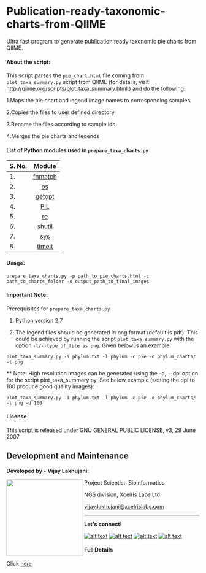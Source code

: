 # Publication-ready-taxonomic-charts-from-QIIME
Ultra fast program to generate publication ready taxonomic pie charts from QIIME.


#### About the script:

This script parses the `pie_chart.html` file coming from `plot_taxa_summary.py` script from QIIME (for details, visit http://qiime.org/scripts/plot_taxa_summary.html.) and do the following:
  
1.Maps the pie chart and legend image names to corresponding samples.

2.Copies the files to user defined directory

3.Rename the files according to sample ids

4.Merges the pie charts and legends   


#### List of Python modules used in `prepare_taxa_charts.py`

| S. No.        | Module        |
| ------------- |:-------------:|
| 1.             |  [fnmatch](https://docs.python.org/2/library/fnmatch.html)      |
| 2.             |    [os](https://docs.python.org/2/library/os.html)         |
| 3.             | [getopt](https://docs.python.org/2/library/getopt.html)        |
| 4.             | [PIL](http://www.pythonware.com/products/pil)           |
| 5.             | [re](https://docs.python.org/2/library/re.html)            |
| 6.             | [shutil](https://docs.python.org/2/library/shutil.html)        |
| 7.             | [sys](https://docs.python.org/2/library/sys.html)           |
| 8.             | [timeit](https://docs.python.org/2/library/timeit.html)           |



#### Usage:
`prepare_taxa_charts.py -p path_to_pie_charts.html -c path_to_charts_folder -o output_path_to_final_images`

#### Important Note:
Prerequisites for `prepare_taxa_charts.py`

1. Python version 2.7

2. The legend files should be generated in png format (default is pdf). This could be achieved by running the script `plot_taxa_summary.py` with the option `-t/--type_of_file as png`. Given below is an example:

`plot_taxa_summary.py -i phylum.txt -l phylum -c pie -o phylum_charts/ -t png`

** Note: High resolution images can be generated using the -d, --dpi option for the script plot_taxa_summary.py. See below example (setting the dpi to 100 produce good quality images):

`plot_taxa_summary.py -i phylum.txt -l phylum -c pie -o phylum_charts/ -t png -d 100`

#### License
This script is released under GNU GENERAL PUBLIC LICENSE, v3, 29 June 2007

## Development and Maintenance

**Developed by -**
**Vijay Lakhujani:**

<img align="left" width="200" height="200" src="https://github.com/Xcelris-Labs-Ltd/Publication-ready-taxonomic-charts-from-QIIME/blob/master/supplementary_files/vijay_lakhujani.jpg?raw=true">

 Project Scientist, Bioinformatics

 NGS division, Xcelris Labs Ltd

 vijay.lakhujani@xcelrislabs.com




---

**Let's connect!**

[![alt text][1.1]][1]
[![alt text][2.1]][2]
[![alt text][3.1]][3]
[![alt text][4.1]][4]

[1.1]: http://i.imgur.com/tXSoThF.png (twitter icon with padding)
[2.1]: http://i.imgur.com/P3YfQoD.png (facebook icon with padding)
[3.1]: http://i.imgur.com/0o48UoR.png (github icon)
[4.1]: https://github.com/Xcelris-Labs-Ltd/Publication-ready-taxonomic-charts-from-QIIME/blob/master/supplementary_files/LinkedIn.png?raw=true (linkedin icon)


[1]: http://www.twitter.com/vijay_lakhujani
[2]: http://www.facebook.com/mylifepages
[3]: https://github.com/lakhujanivijay
[4]: https://in.linkedin.com/in/lakhujanivijay

#### Full Details
Click [here](https://github.com/Xcelris-Labs-Ltd/Publication-ready-taxonomic-charts-from-QIIME/blob/gh-pages/index.md)

